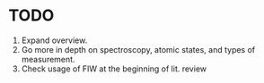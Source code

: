 TODO
====

1. Expand overview.
2. Go more in depth on spectroscopy, atomic states, and types of measurement. 
3. Check usage of FIW at the beginning of lit. review
